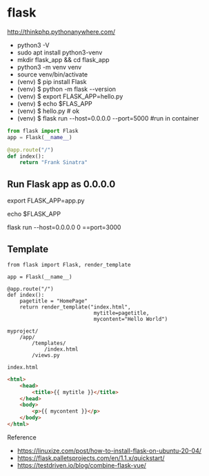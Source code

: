 # flask

http://thinkphp.pythonanywhere.com/

- python3 -V
- sudo apt install python3-venv
- mkdir flask_app && cd flask_app
- python3 -m venv venv
- source venv/bin/activate
- (venv) $ pip install Flask
- (venv) $ python -m flask --version
- (venv) $ export FLASK_APP=hello.py
- (venv) $ echo $FLAS_APP
- (venv) $ hello.py # ok
- (venv) $ flask run --host=0.0.0.0 --port=5000 #run in container


```Python
from flask import Flask
app = Flask(__name__)

@app.route("/")
def index():
    return "Frank Sinatra"
```    

## Run Flask app as 0.0.0.0

export FLASK_APP=app.py

echo $FLASK_APP

flask run --host=0.0.0.0 0 ==port=3000
    


## Template

```
from flask import Flask, render_template

app = Flask(__name__)

@app.route("/")
def index():
    pagetitle = "HomePage"
    return render_template("index.html",
                            mytitle=pagetitle,
                            mycontent="Hello World")
```                            

```
myproject/
    /app/
        /templates/
            /index.html
        /views.py
        
index.html
```

```html
<html>
    <head>
        <title>{{ mytitle }}</title>
    </head>
    <body>
        <p>{{ mycontent }}</p>
    </body>
</html>
```

Reference
- https://linuxize.com/post/how-to-install-flask-on-ubuntu-20-04/
- https://flask.palletsprojects.com/en/1.1.x/quickstart/
- https://testdriven.io/blog/combine-flask-vue/

